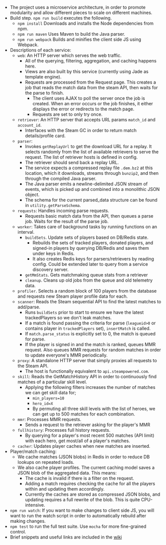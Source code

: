 * The project uses a microservice architecture, in order to promote modularity and allow different pieces to scale on different machines.
* Build step.  `npm run build` executes the following.
    * `npm install` Downloads and installs the Node dependencies from npm.
    * `npm run maven` Uses Maven to build the Java parser.
    * `npm run webpack` Builds and minifies the client side JS using Webpack.
* Descriptions of each service:
    * `web`: An HTTP server which serves the web traffic.
        * All of the querying, filtering, aggregation, and caching happens here.
        * Views are also built by this service (currently using Jade as template engine).
        * Requests are processed from the Request page.  This creates a job that reads the match data from the steam API, then waits for the parse to finish.
            * The client uses AJAX to poll the server once the job is created.  When an error occurs or the job finishes, it either displays the error or redirects to the match page.
            * Requests are set to only try once.
    * `retriever`: An HTTP server that accepts URL params `match_id` and `account_id`.
        * Interfaces with the Steam GC in order to return match details/profile card.
    * `parser`: 
        * Invokes `getReplayUrl` to get the download URL for a replay.  It selects randomly from the list of available retrievers to serve the request.  The list of retriever hosts is defined in config.
        * The retriever should send back a replay URL.
        * The service expects a compressed replay file `.dem.bz2` at this location, which it downloads, streams through `bunzip2`, and then through the compiled Java parser.
        * The Java parser emits a newline-delimited JSON stream of events, which is picked up and combined into a monolithic JSON object.
        * The schema for the current parsed_data structure can be found in `utility.getParseSchema`.
    * `requests`: Handles incoming parse requests.
        * Requests basic match data from the API, then queues a parse job.  Waits for the result of the parse job.
    * `worker`: Takes care of background tasks by running functions on an interval.     
        * `buildSets`.  Update sets of players based on DB/Redis state.
            * Rebuilds the sets of tracked players, donated players, and signed-in players by querying DB/Redis and saves them under keys in Redis.
            * It also creates Redis keys for parsers/retrievers by reading config. Could be extended later to query from a service discovery server.
        * `getMmStats`.  Gets matchmaking queue stats from a retriever
        * `cleanup`.  Cleans up old jobs from the queue and old telemetry data.
    * `profiler`.  Selects a random block of 100 players from the database and requests new Steam player profile data for each.
    * `scanner`: Reads the Steam sequential API to find the latest matches to add/parse.
        * Runs `buildSets` prior to start to ensure we have the latest trackedPlayers so we don't leak matches.
        * If a match is found passing the criteria for parse (`leagueid>0` or contains player in `trackedPlayers` set), `insertMatch` is called.
        * If `match.parse_status` is explicitly set to 0, the match is queued for parse.
        * If the player is signed in and the match is ranked, queues MMR request.  Also queues MMR requests for random matches in order to update everyone's MMR periodically.
    * `proxy`: A standalone HTTP server that simply proxies all requests to the Steam API.
        * The host is functionally equivalent to `api.steampowered.com`.
    * `skill`: Reads the GetMatchHistory API in order to continuously find matches of a particular skill level.
        * Applying the following filters increases the number of matches we can get skill data for;
            * `min_players=10`
            * `hero_id=X`
            * By permuting all three skill levels with the list of heroes, we can get up to 500 matches for each combination.
    * `mmr`: Processes MMR requests.
        * Sends a request to the retriever asking for the player's MMR
    * `fullhistory`: Processes full history requests.
        * By querying for a player's most recent 500 matches (API limit) with each hero, get most/all of a player's matches.
    * `cacher`: Updates player caches when new matches are inserted.
* Player/match caching: 
    * We cache matches (JSON blobs) in Redis in order to reduce DB lookups on repeated loads.
    * We also cache player profiles.  The current caching model saves a JSON blob of the aggregated data.  This means:
        * The cache is invalid if there is a filter on the request.
        * Adding a match requires checking the cache for all the players within and updating them accordingly.
        * Currently the caches are stored as compressed JSON blobs, and updating requires a full rewrite of the blob.  This is quite CPU-intensive.
* `npm run watch`: If you want to make changes to client side JS, you will want to run the watch script in order to automatically rebuild after making changes.
* `npm test` to run the full test suite.  Use `mocha` for more fine-grained control.
* Brief snippets and useful links are included in the [wiki](https://github.com/yasp-dota/yasp/wiki)
